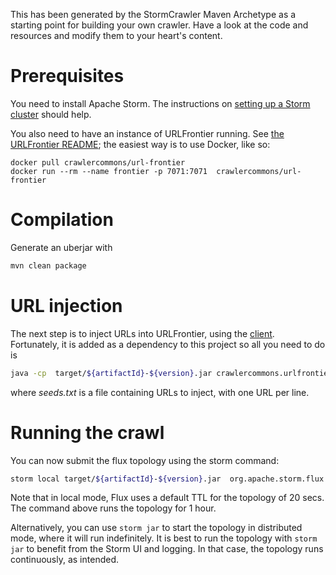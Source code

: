 This has been generated by the StormCrawler Maven Archetype as a starting point for building your own crawler.
Have a look at the code and resources and modify them to your heart's content. 

# Prerequisites

You need to install Apache Storm. The instructions on [setting up a Storm cluster](https://storm.apache.org/releases/2.6.2/Setting-up-a-Storm-cluster.html) should help. 

You also need to have an instance of URLFrontier running. See [the URLFrontier README](https://github.com/crawler-commons/url-frontier/tree/master/service); the easiest way is to use Docker, like so:

```
docker pull crawlercommons/url-frontier
docker run --rm --name frontier -p 7071:7071  crawlercommons/url-frontier
```

# Compilation

Generate an uberjar with

``` sh
mvn clean package
```

# URL injection

The next step is to inject URLs into URLFrontier, using the [client](https://github.com/crawler-commons/url-frontier/tree/master/client). Fortunately, it is added as a dependency to this project so all
you need to do is

``` sh
java -cp  target/${artifactId}-${version}.jar crawlercommons.urlfrontier.client.Client PutURLs -f seeds.txt
```

where _seeds.txt_ is a file containing URLs to inject, with one URL per line.

# Running the crawl

You can now submit the flux topology using the storm command:

``` sh
storm local target/${artifactId}-${version}.jar  org.apache.storm.flux.Flux crawler.flux --local-ttl 3600
```

Note that in local mode, Flux uses a default TTL for the topology of 20 secs. The command above runs the topology for 1 hour.

Alternatively, you can use `storm jar` to start the topology in distributed mode, where it will run indefinitely.
It is best to run the topology with `storm jar` to benefit from the Storm UI and logging. In that case, the topology runs continuously, as intended.
